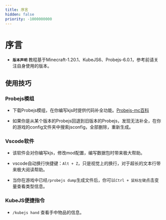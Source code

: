 ```yaml
---
title: 序言
hidden: false
priority: -1000000000
---
```

# 序言

- **`版本声明`** 教程基于Minecraft-1.20.1、KubeJS6、Probejs-6.0.1，参考前请关注自身使用的版本。

## 使用技巧

### Probejs模组

- 下载Probejs模组，在你编写kjs时提供代码补全功能。[Probejs-mc百科](https://www.mcmod.cn/class/6486.html)

- 如果你是从某个版本的Probejs回退到旧版本的Probejs，发现无法补全，在你的游戏的config文件夹中搜索jsconfig，全部删除，重新生成。

### Vscode软件

- 该软件会对你编写kjs，修改mod配置，编写数据包时带来极大帮助。

- vscode自动换行快捷键：`Alt + Z`，只是视觉上的换行，对于超长的文本行带来极大阅读帮助。

- 当你在游戏中已经`/probejs dump`生成文件后，你可以`Ctrl + 鼠标左键`点击变量查看类型信息。

### KubeJS便捷指令

- `/kubejs hand` 查看手中物品的信息。
